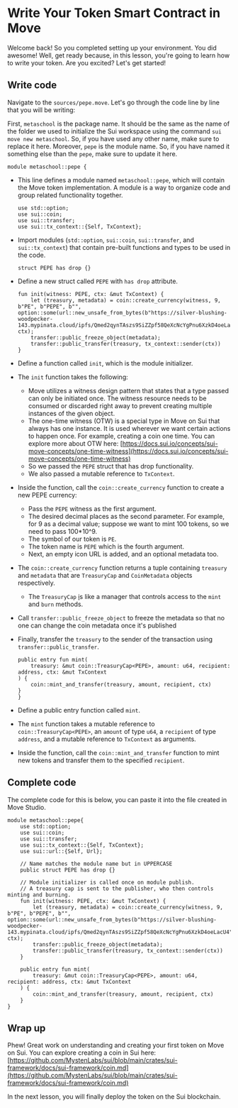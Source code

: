 # Write Your Token Smart Contract in Move

Welcome back!  So you completed setting up your environment. You did awesome! Well, get ready because, in this lesson, you're going to learn how to write your token.  Are you excited? Let's get started!

## Write code

Navigate to the `sources/pepe.move`. Let's go through the code line by line that you will be writing:

First, `metaschool` is the package name. It should be the same as the name of the folder we used to initialize the Sui workspace using the command `sui move new metaschool`. So, if you have used any other name, make sure to replace it here. Moreover, `pepe` is the module name. So, if you have named it something else than the `pepe`, make sure to update it here.

```
module metaschool::pepe {
```

- This line defines a module named `metaschool::pepe`, which will contain the Move token implementation. A module is a way to organize code and group related functionality together.

    ```
    use std::option;
    use sui::coin;
    use sui::transfer;
    use sui::tx_context::{Self, TxContext};
    ```

- Import modules (`std::option`, `sui::coin`, `sui::transfer`, and `sui::tx_context`) that contain pre-built functions and types to be used in the code.

    ```
    struct PEPE has drop {}
    ```

- Define a new struct called `PEPE` with `has drop` attribute.

    ```
    fun init(witness: PEPE, ctx: &mut TxContext) {
        let (treasury, metadata) = coin::create_currency(witness, 9, b"PE", b"PEPE", b"", option::some(url::new_unsafe_from_bytes(b"https://silver-blushing-woodpecker-143.mypinata.cloud/ipfs/Qmed2qynTAszs9SiZZpf58QeXcNcYgPnu6XzkD4oeLacU4")), ctx);
        transfer::public_freeze_object(metadata);
        transfer::public_transfer(treasury, tx_context::sender(ctx))
    }
    ```

- Define a function called `init`, which is the module initializer.
- The `init` function takes the following:
    - Move utilizes a witness design pattern that states that a type passed can only be initiated once. The witness resource needs to be consumed or discarded right away to prevent creating multiple instances of the given object.
    - The one-time witness (OTW) is a special type in Move on Sui that always has one instance. It is used wherever we want certain actions to happen once. For example, creating a coin one time. You can explore more about OTW here: [https://docs.sui.io/concepts/sui-move-concepts/one-time-witness](https://docs.sui.io/concepts/sui-move-concepts/one-time-witness)
    - So we passed the `PEPE` struct that has drop functionality.
    - We also passed a mutable reference to `TxContext`.
- Inside the function, call the `coin::create_currency` function to create a new PEPE currency:
    - Pass the `PEPE` witness as the first argument.
    - The desired decimal places as the second parameter. For example, for 9 as a decimal value; suppose we want to mint 100 tokens, so we need to pass 100*10^9.
    - The symbol of our token is `PE`.
    - The token name is `PEPE` which is the fourth argument.
    - Next, an empty icon URL is added, and an optional metadata too.
- The `coin::create_currency` function returns a tuple containing `treasury` and `metadata` that are `TreasuryCap` and `CoinMetadata` objects respectively.
    - The `TreasuryCap` [i](https://github.com/sui-foundation/sui-move-intro-course/blob/main/unit-two/lessons/6_capability_design_pattern.md)s like a manager that controls access to the `mint` and `burn` methods.
- Call `transfer::public_freeze_object` to freeze the metadata so that no one can change the coin metadata once it's published
- Finally, transfer the `treasury` to the sender of the transaction using `transfer::public_transfer`.

    ```
    public entry fun mint(
        treasury: &mut coin::TreasuryCap<PEPE>, amount: u64, recipient: address, ctx: &mut TxContext
    ) {
        coin::mint_and_transfer(treasury, amount, recipient, ctx)
    }
    }

    ```

- Define a public entry function called `mint`.
- The `mint` function takes a mutable reference to `coin::TreasuryCap<PEPE>`, an `amount` of type `u64`, a `recipient` of type `address`, and a mutable reference to `TxContext` as arguments.
- Inside the function, call the `coin::mint_and_transfer` function to mint new tokens and transfer them to the specified `recipient`.

## Complete code

The complete code for this is below, you can paste it into the file created in Move Studio.

```
module metaschool::pepe{
    use std::option;
    use sui::coin;
    use sui::transfer;
    use sui::tx_context::{Self, TxContext};
    use sui::url::{Self, Url};

    // Name matches the module name but in UPPERCASE
    public struct PEPE has drop {}

    // Module initializer is called once on module publish.
    // A treasury cap is sent to the publisher, who then controls minting and burning.
    fun init(witness: PEPE, ctx: &mut TxContext) {
        let (treasury, metadata) = coin::create_currency(witness, 9, b"PE", b"PEPE", b"", option::some(url::new_unsafe_from_bytes(b"https://silver-blushing-woodpecker-143.mypinata.cloud/ipfs/Qmed2qynTAszs9SiZZpf58QeXcNcYgPnu6XzkD4oeLacU4")), ctx);
        transfer::public_freeze_object(metadata);
        transfer::public_transfer(treasury, tx_context::sender(ctx))
    }

    public entry fun mint(
        treasury: &mut coin::TreasuryCap<PEPE>, amount: u64, recipient: address, ctx: &mut TxContext
    ) {
        coin::mint_and_transfer(treasury, amount, recipient, ctx)
    }
}
```

## Wrap up

Phew! Great work on understanding and creating your first token on Move on Sui. You can explore creating a coin in Sui here: [https://github.com/MystenLabs/sui/blob/main/crates/sui-framework/docs/sui-framework/coin.md](https://github.com/MystenLabs/sui/blob/main/crates/sui-framework/docs/sui-framework/coin.md)

In the next lesson, you will finally deploy the token on the Sui blockchain.

